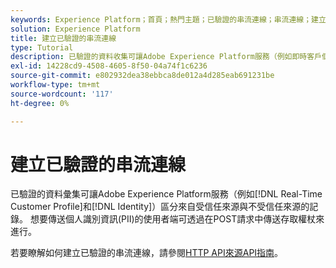 ```yaml
---
keywords: Experience Platform；首頁；熱門主題；已驗證的串流連線；串流連線；建立已驗證的串流連線；串流擷取；擷取；
solution: Experience Platform
title: 建立已驗證的串流連線
type: Tutorial
description: 已驗證的資料收集可讓Adobe Experience Platform服務（例如即時客戶個人檔案和身分）區分來自受信任來源和未受信任來源的記錄。
exl-id: 14228cd9-4508-4605-8f50-04a74f1c6236
source-git-commit: e802932dea38ebbca8de012a4d285eab691231be
workflow-type: tm+mt
source-wordcount: '117'
ht-degree: 0%

---
```


# 建立已驗證的串流連線

已驗證的資料彙集可讓Adobe Experience Platform服務（例如[!DNL Real-Time Customer Profile]和[!DNL Identity]）區分來自受信任來源與不受信任來源的記錄。 想要傳送個人識別資訊(PII)的使用者端可透過在POST請求中傳送存取權杖來進行。

若要瞭解如何建立已驗證的串流連線，請參閱[HTTP API來源API指南](../../sources/tutorials/api/create/streaming/http.md)。
